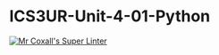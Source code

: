 # ICS3UR-Unit-4-01-Python

[![Mr Coxall's Super Linter](https://github.com/KaitlynIp64/ICS3UR-Unit-4-01-Python/workflows/Mr%20Coxall's%20Super%20Linter/badge.svg)](https://github.com/KaitlynIp64/ICS3UR-Unit-4-01-Python/actions/)
